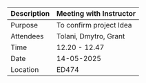 | Description | Meeting with Instructor |
| ----------- | ----------- |
| Purpose | To confirm project Idea |
| Attendees | Tolani,  Dmytro, Grant  |
|Time| 12.20 - 12.47|
|Date| 14-05-2025|
|Location| ED474|
